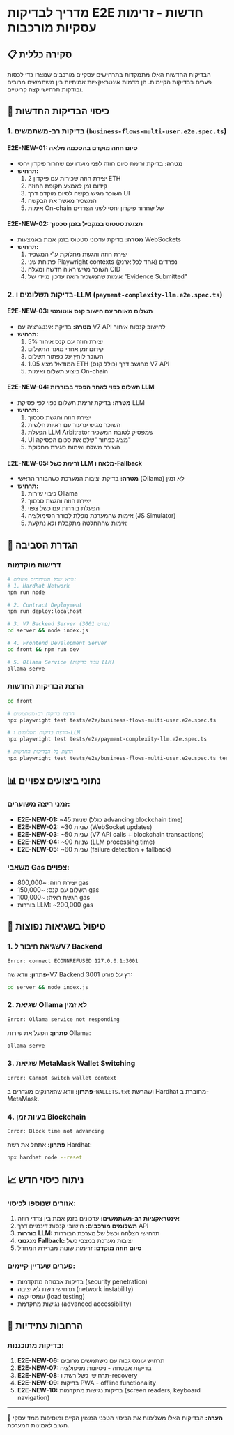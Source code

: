 # מדריך לבדיקות E2E חדשות - זרימות עסקיות מורכבות

## 📋 סקירה כללית

הבדיקות החדשות האלו מתמקדות בתרחישים עסקיים מורכבים שנוצרו כדי לכסות פערים בבדיקות הקיימות. הן מדמות אינטראקציות אמיתיות בין משתמשים מרובים ובודקות תרחישי קצה קריטיים.

## 🎯 כיסוי הבדיקות החדשות

### 1. בדיקות רב-משתמשים (`business-flows-multi-user.e2e.spec.ts`)

#### **E2E-NEW-01: סיום חוזה מוקדם בהסכמה מלאה**
- **מטרה:** בדיקת זרימת סיום חוזה לפני מועדו עם שחרור פיקדון יחסי
- **תרחיש:**
  1. יצירת חוזה שכירות עם פיקדון 2 ETH
  2. קידום זמן לאמצע תקופת החוזה
  3. השוכר מגיש בקשה לסיום מוקדם דרך UI
  4. המשכיר מאשר את הבקשה
  5. אימות On-chain של שחרור פיקדון יחסי לשני הצדדים

#### **E2E-NEW-02: תצוגת סטטוס במקביל בזמן סכסוך**
- **מטרה:** בדיקת עדכוני סטטוס בזמן אמת באמצעות WebSockets
- **תרחיש:**
  1. יצירת חוזה והגשת מחלוקת ע"י המשכיר
  2. פתיחת שני Playwright contexts נפרדים (אחד לכל ארנק)
  3. השוכר מגיש ראיה חדשה ומעלה CID
  4. אימות שהמשכיר רואה עדכון מיידי של "Evidence Submitted"

### 2. בדיקות תשלומים ו-LLM (`payment-complexity-llm.e2e.spec.ts`)

#### **E2E-NEW-03: תשלום מאוחר עם חישוב קנס אוטומטי**
- **מטרה:** בדיקת אינטגרציה עם V7 API לחישוב קנסות איחור
- **תרחיש:**
  1. יצירת חוזה עם קנס איחור 5%
  2. קידום זמן אחרי מועד התשלום
  3. השוכר לוחץ על כפתור תשלום
  4. המודאל מציג 1.05 ETH (כולל קנס) מחושב דרך V7 API
  5. ביצוע תשלום ואימות On-chain

#### **E2E-NEW-04: תשלום כפוי לאחר הפסד בבוררות LLM**
- **מטרה:** בדיקת זרימת תשלום כפוי לפי פסיקת LLM
- **תרחיש:**
  1. יצירת חוזה והגשת סכסוך
  2. השוכר מגיש ערעור עם ראיות חלשות
  3. הפעלת LLM Arbitrator שמפסיק לטובת המשכיר
  4. UI מציג כפתור "שלם את סכום הפסיקה"
  5. השוכר משלם ואימות סגירת מחלוקת

#### **E2E-NEW-05: זרימת כשל LLM מלאה ו-Fallback**
- **מטרה:** בדיקת יציבות המערכת כשהבורר הראשי (Ollama) לא זמין
- **תרחיש:**
  1. כיבוי שירות Ollama
  2. יצירת חוזה והגשת סכסוך
  3. הפעלת בוררות עם כשל צפוי
  4. אימות שהמערכת נופלת לבורר הסימולציה (JS Simulator)
  5. אימות שההחלטה מתקבלת ולא נתקעת

## 🔧 הגדרת הסביבה

### דרישות מוקדמות
```bash
# וודא שכל השירותים פועלים:
# 1. Hardhat Network
npm run node

# 2. Contract Deployment
npm run deploy:localhost

# 3. V7 Backend Server (פורט 3001)
cd server && node index.js

# 4. Frontend Development Server
cd front && npm run dev

# 5. Ollama Service (עבור בדיקות LLM)
ollama serve
```

### הרצת הבדיקות החדשות
```bash
cd front

# הרצת בדיקות רב-משתמשים
npx playwright test tests/e2e/business-flows-multi-user.e2e.spec.ts

# הרצת בדיקות תשלומים ו-LLM
npx playwright test tests/e2e/payment-complexity-llm.e2e.spec.ts

# הרצת כל הבדיקות החדשות
npx playwright test tests/e2e/business-flows-multi-user.e2e.spec.ts tests/e2e/payment-complexity-llm.e2e.spec.ts
```

## 📊 נתוני ביצועים צפויים

### זמני ריצה משוערים:
- **E2E-NEW-01:** ~45 שניות (כולל advancing blockchain time)
- **E2E-NEW-02:** ~30 שניות (WebSocket updates)
- **E2E-NEW-03:** ~50 שניות (V7 API calls + blockchain transactions)
- **E2E-NEW-04:** ~90 שניות (LLM processing time)
- **E2E-NEW-05:** ~60 שניות (failure detection + fallback)

### משאבי Gas צפויים:
- יצירת חוזה: ~800,000 gas
- תשלום עם קנס: ~150,000 gas
- הגשת ראיה: ~100,000 gas
- בוררות LLM: ~200,000 gas

## 🐛 טיפול בשגיאות נפוצות

### 1. שגיאת חיבור לV7 Backend
```bash
Error: connect ECONNREFUSED 127.0.0.1:3001
```
**פתרון:** וודא שה-V7 Backend רץ על פורט 3001:
```bash
cd server && node index.js
```

### 2. שגיאת Ollama לא זמין
```bash
Error: Ollama service not responding
```
**פתרון:** הפעל את שירות Ollama:
```bash
ollama serve
```

### 3. שגיאת MetaMask Wallet Switching
```bash
Error: Cannot switch wallet context
```
**פתרון:** וודא שהארנקים מוגדרים ב-`WALLETS.txt` ושהרשת Hardhat מחוברת ב-MetaMask.

### 4. בעיות זמן Blockchain
```bash
Error: Block time not advancing
```
**פתרון:** אתחל את רשת Hardhat:
```bash
npx hardhat node --reset
```

## 📈 ניתוח כיסוי חדש

### אזורים שנוספו לכיסוי:
1. **אינטראקציות רב-משתמשים:** עדכונים בזמן אמת בין צדדי חוזה
2. **תשלומים מורכבים:** חישובי קנסות דינמיים דרך API
3. **בוררות LLM:** תרחישי הצלחה וכשל של מערכת הבוררות
4. **מנגנוני Fallback:** יציבות מערכת במצבי כשל
5. **סיום חוזה מוקדם:** זרימות שונות מברירת המחדל

### פערים שעדיין קיימים:
- בדיקות אבטחה מתקדמות (security penetration)
- תרחישי רשת לא יציבה (network instability)
- עומסי קצה (load testing)
- נגישות מתקדמת (advanced accessibility)

## 🚀 הרחבות עתידיות

### בדיקות מתוכננות:
1. **E2E-NEW-06:** תרחיש עומס גבוה עם משתמשים מרובים
2. **E2E-NEW-07:** בדיקות אבטחה - ניסיונות מניפולציה
3. **E2E-NEW-08:** תרחישי כשל רשת ו-recovery
4. **E2E-NEW-09:** בדיקות PWA - offline functionality
5. **E2E-NEW-10:** בדיקות נגישות מתקדמות (screen readers, keyboard navigation)

---

**📝 הערה:** הבדיקות האלו משלימות את הכיסוי הטכני המצוין הקיים ומוסיפות ממד עסקי חשוב לאמינות המערכת.